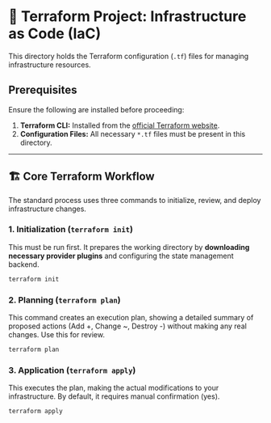 # 🚀 Terraform Project: Infrastructure as Code (IaC)

This directory holds the Terraform configuration (`.tf`) files for managing infrastructure resources.

## Prerequisites

Ensure the following are installed before proceeding:

1.  **Terraform CLI:** Installed from the [official Terraform website](https://www.terraform.io/downloads).
2.  **Configuration Files:** All necessary `*.tf` files must be present in this directory.

---

## 🏗️ Core Terraform Workflow

The standard process uses three commands to initialize, review, and deploy infrastructure changes.

### 1. Initialization (`terraform init`)

This must be run first. It prepares the working directory by **downloading necessary provider plugins** and configuring the state management backend.

```bash
terraform init
```

### 2. Planning (`terraform plan`)

This command creates an execution plan, showing a detailed summary of proposed actions (Add +, Change ~, Destroy -) without making any real changes. Use this for review.

```bash
terraform plan
```

### 3. Application (`terraform apply`)

This executes the plan, making the actual modifications to your infrastructure. By default, it requires manual confirmation (yes).

```bash
terraform apply
```